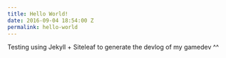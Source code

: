 ```yaml
---
title: Hello World!
date: 2016-09-04 18:54:00 Z
permalink: hello-world
---
```


Testing using Jekyll + Siteleaf to generate the devlog of my gamedev ^^